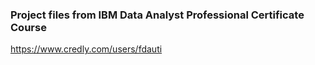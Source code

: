 ### Project files from IBM Data Analyst Professional Certificate Course

https://www.credly.com/users/fdauti
